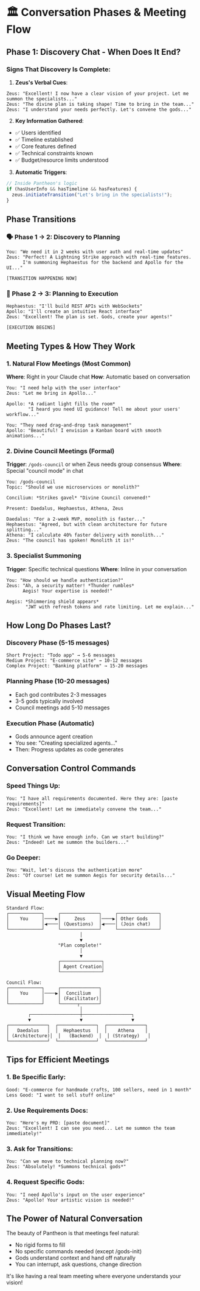 # 🏛️ Conversation Phases & Meeting Flow

## Phase 1: Discovery Chat - When Does It End?

### Signs That Discovery Is Complete:

1. **Zeus's Verbal Cues**:
```
Zeus: "Excellent! I now have a clear vision of your project. Let me summon the specialists..."
Zeus: "The divine plan is taking shape! Time to bring in the team..."
Zeus: "I understand your needs perfectly. Let's convene the gods..."
```

2. **Key Information Gathered**:
- ✅ Users identified
- ✅ Timeline established  
- ✅ Core features defined
- ✅ Technical constraints known
- ✅ Budget/resource limits understood

3. **Automatic Triggers**:
```javascript
// Inside Pantheon's logic
if (hasUserInfo && hasTimeline && hasFeatures) {
  zeus.initiateTransition("Let's bring in the specialists!");
}
```

## Phase Transitions

### 🗣️ Phase 1 → 2: Discovery to Planning
```
You: "We need it in 2 weeks with user auth and real-time updates"
Zeus: "Perfect! A Lightning Strike approach with real-time features. 
      I'm summoning Hephaestus for the backend and Apollo for the UI..."
      
[TRANSITION HAPPENING NOW]
```

### 🤝 Phase 2 → 3: Planning to Execution
```
Hephaestus: "I'll build REST APIs with WebSockets"
Apollo: "I'll create an intuitive React interface"
Zeus: "Excellent! The plan is set. Gods, create your agents!"

[EXECUTION BEGINS]
```

## Meeting Types & How They Work

### 1. Natural Flow Meetings (Most Common)

**Where**: Right in your Claude chat
**How**: Automatic based on conversation

```
You: "I need help with the user interface"
Zeus: "Let me bring in Apollo..."

Apollo: *A radiant light fills the room*
        "I heard you need UI guidance! Tell me about your users' workflow..."
        
You: "They need drag-and-drop task management"
Apollo: "Beautiful! I envision a Kanban board with smooth animations..."
```

### 2. Divine Council Meetings (Formal)

**Trigger**: `/gods-council` or when Zeus needs group consensus
**Where**: Special "council mode" in chat

```
You: /gods-council
Topic: "Should we use microservices or monolith?"

Concilium: *Strikes gavel* "Divine Council convened!"

Present: Daedalus, Hephaestus, Athena, Zeus

Daedalus: "For a 2-week MVP, monolith is faster..."
Hephaestus: "Agreed, but with clean architecture for future splitting..."
Athena: "I calculate 40% faster delivery with monolith..."
Zeus: "The council has spoken! Monolith it is!"
```

### 3. Specialist Summoning

**Trigger**: Specific technical questions
**Where**: Inline in your conversation

```
You: "How should we handle authentication?"
Zeus: "Ah, a security matter! *Thunder rumbles*
      Aegis! Your expertise is needed!"

Aegis: *Shimmering shield appears*
       "JWT with refresh tokens and rate limiting. Let me explain..."
```

## How Long Do Phases Last?

### Discovery Phase (5-15 messages)
```
Short Project: "Todo app" → 5-6 messages
Medium Project: "E-commerce site" → 10-12 messages  
Complex Project: "Banking platform" → 15-20 messages
```

### Planning Phase (10-20 messages)
- Each god contributes 2-3 messages
- 3-5 gods typically involved
- Council meetings add 5-10 messages

### Execution Phase (Automatic)
- Gods announce agent creation
- You see: "Creating specialized agents..."
- Then: Progress updates as code generates

## Conversation Control Commands

### Speed Things Up:
```
You: "I have all requirements documented. Here they are: [paste requirements]"
Zeus: "Excellent! Let me immediately convene the team..."
```

### Request Transition:
```
You: "I think we have enough info. Can we start building?"
Zeus: "Indeed! Let me summon the builders..."
```

### Go Deeper:
```
You: "Wait, let's discuss the authentication more"
Zeus: "Of course! Let me summon Aegis for security details..."
```

## Visual Meeting Flow

```
Standard Flow:
┌────────────┐     ┌──────────────┐     ┌───────────────┐
│    You     │────▶│     Zeus     │────▶│ Other Gods    │
│            │◀────│ (Questions)  │◀────│ (Join chat)   │
└────────────┘     └──────────────┘     └───────────────┘
                           │
                           ▼
                   "Plan complete!"
                           │
                           ▼
                   ┌───────────────┐
                   │ Agent Creation│
                   └───────────────┘

Council Flow:
┌────────────┐     ┌──────────────┐
│    You     │────▶│  Concilium   │
│            │     │ (Facilitator)│
└────────────┘     └──────┬───────┘
                           │
        ┌──────────────────┼──────────────────┐
        ▼                  ▼                  ▼
┌──────────────┐  ┌──────────────┐  ┌──────────────┐
│   Daedalus   │  │  Hephaestus  │  │    Athena    │
│ (Architecture)│  │   (Backend)  │  │ (Strategy)   │
└──────────────┘  └──────────────┘  └──────────────┘
```

## Tips for Efficient Meetings

### 1. **Be Specific Early**:
```
Good: "E-commerce for handmade crafts, 100 sellers, need in 1 month"
Less Good: "I want to sell stuff online"
```

### 2. **Use Requirements Docs**:
```
You: "Here's my PRD: [paste document]"
Zeus: "Excellent! I can see you need... Let me summon the team immediately!"
```

### 3. **Ask for Transitions**:
```
You: "Can we move to technical planning now?"
Zeus: "Absolutely! *Summons technical gods*"
```

### 4. **Request Specific Gods**:
```
You: "I need Apollo's input on the user experience"
Zeus: "Apollo! Your artistic vision is needed!"
```

## The Power of Natural Conversation

The beauty of Pantheon is that meetings feel natural:
- No rigid forms to fill
- No specific commands needed (except /gods-init)
- Gods understand context and hand off naturally
- You can interrupt, ask questions, change direction

It's like having a real team meeting where everyone understands your vision!